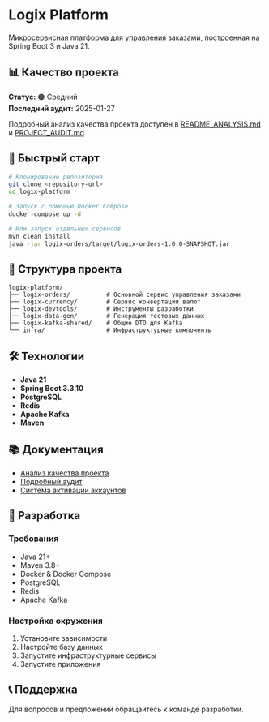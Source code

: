 # Logix Platform

Микросервисная платформа для управления заказами, построенная на Spring Boot 3 и Java 21.

## 📊 Качество проекта

**Статус:** 🟠 Средний  
**Последний аудит:** 2025-01-27  

Подробный анализ качества проекта доступен в [README_ANALYSIS.md](./README_ANALYSIS.md) и [PROJECT_AUDIT.md](./PROJECT_AUDIT.md).

## 🚀 Быстрый старт

```bash
# Клонирование репозитория
git clone <repository-url>
cd logix-platform

# Запуск с помощью Docker Compose
docker-compose up -d

# Или запуск отдельных сервисов
mvn clean install
java -jar logix-orders/target/logix-orders-1.0.0-SNAPSHOT.jar
```

## 📁 Структура проекта

```
logix-platform/
├── logix-orders/          # Основной сервис управления заказами
├── logix-currency/        # Сервис конвертации валют
├── logix-devtools/        # Инструменты разработки
├── logix-data-gen/        # Генерация тестовых данных
├── logix-kafka-shared/    # Общие DTO для Kafka
└── infra/                 # Инфраструктурные компоненты
```

## 🛠 Технологии

- **Java 21**
- **Spring Boot 3.3.10**
- **PostgreSQL**
- **Redis**
- **Apache Kafka**
- **Maven**

## 📚 Документация

- [Анализ качества проекта](./README_ANALYSIS.md)
- [Подробный аудит](./PROJECT_AUDIT.md)
- [Система активации аккаунтов](./logix-orders/ACCOUNT_ACTIVATION_README.md)

## 🔧 Разработка

### Требования
- Java 21+
- Maven 3.8+
- Docker & Docker Compose
- PostgreSQL
- Redis
- Apache Kafka

### Настройка окружения
1. Установите зависимости
2. Настройте базу данных
3. Запустите инфраструктурные сервисы
4. Запустите приложения

## 📞 Поддержка

Для вопросов и предложений обращайтесь к команде разработки.